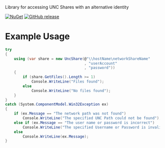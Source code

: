 Library for accessing UNC Shares with an alternative identity

[![NuGet](https://img.shields.io/nuget/v/vshed.IO.UncShare.svg)](https://www.nuget.org/packages/vshed.IO.UncShare)
[![GitHub release](https://img.shields.io/github/release/fatalwall/vshed.IO.UncShare.svg?label=GitHub%20release)](https://github.com/fatalwall/vshed.IO.UncShare/releases)

# Example Usage
```csharp            
try
{
    using (var share = new UncShare(@"\\hostName\networkShareName"
                                    , "userAccount"
                                    , "password"))
    {
        if (share.GetFiles().Length >= 1)
            Console.WriteLine("Files found");
        else
            Console.WriteLine("No files found");
    }
}
catch (System.ComponentModel.Win32Exception ex)
{
    if (ex.Message == "The network path was not found")
        Console.WriteLine("The specified UNC Path could not be found");
    else if (ex.Message == "The user name or password is incorrect")
        Console.WriteLine("The specified Username or Password is invalid");
    else
        Console.WriteLine(ex.Message);
}
```
